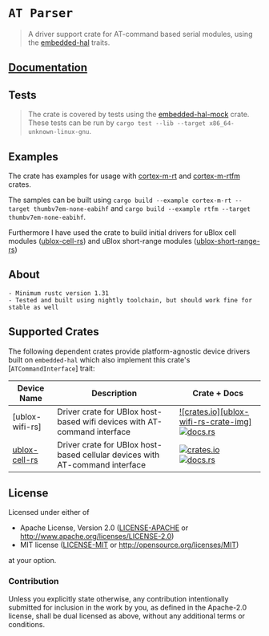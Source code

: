 # `AT Parser`

> A driver support crate for AT-command based serial modules, using the [embedded-hal] traits.


[embedded-hal]: https://crates.io/crates/embedded-hal

## [Documentation](https://docs.rs/at-rs/latest)

## Tests

> The crate is covered by tests using the [embedded-hal-mock] crate. These tests can be run by `cargo test --lib --target x86_64-unknown-linux-gnu`.

[embedded-hal-mock]: https://crates.io/crates/embedded-hal-mock

## Examples

The crate has examples for usage with [cortex-m-rt] and [cortex-m-rtfm] crates.

The samples can be built using `cargo build --example cortex-m-rt --target thumbv7em-none-eabihf` and `cargo build --example rtfm --target thumbv7em-none-eabihf`.

Furthermore I have used the crate to build initial drivers for uBlox cell modules ([ublox-cell-rs]) and uBlox short-range modules ([ublox-short-range-rs])

[cortex-m-rt]: https://crates.io/crates/cortex-m-rt
[cortex-m-rtfm]: https://crates.io/crates/cortex-m-rtfm
[ublox-short-range-rs]: https://crates.io/crates/ublox-short-range-rs
[ublox-cell-rs]: https://crates.io/crates/ublox-cell-rs

## About

    - Minimum rustc version 1.31
    - Tested and built using nightly toolchain, but should work fine for stable as well

## Supported Crates

The following dependent crates provide platform-agnostic device drivers built on `embedded-hal` which also implement this crate's [`ATCommandInterface`] trait:

| Device Name | Description | Crate + Docs |
|-------------|-------------|--------------|
| [ublox-wifi-rs]  | Driver crate for UBlox host-based wifi devices with AT-command interface | [![crates.io][ublox-wifi-rs-crate-img]][ublox-short-range-rs] [![docs.rs][ublox-short-range-rs-docs-img]][ublox-short-range-rs-docs] |
| [ublox-cell-rs]  | Driver crate for UBlox host-based cellular devices with AT-command interface | [![crates.io][ublox-cell-rs-crate-img]][ublox-cell-rs] [![docs.rs][ublox-cell-rs-docs-img]][ublox-cell-rs-docs] |

[ublox-short-range-rs]: https://github.com/BlackbirdHQ/ublox-short-range-rs
[ublox-short-range-rs-crate-img]: https://img.shields.io/crates/v/ublox-short-range-rs.svg
[ublox-short-range-rs-docs-img]: https://docs.rs/ublox-short-range-rs/badge.svg
[ublox-short-range-rs-docs]: https://docs.rs/ublox-short-range-rs/

[ublox-cell-rs]: https://github.com/MathiasKoch/ublox-cell-rs
[ublox-cell-rs-crate-img]: https://img.shields.io/crates/v/ublox-cell-rs.svg
[ublox-cell-rs-docs-img]: https://docs.rs/ublox-cell-rs/badge.svg
[ublox-cell-rs-docs]: https://docs.rs/ublox-cell-rs/

## License

Licensed under either of

- Apache License, Version 2.0 ([LICENSE-APACHE](LICENSE-APACHE) or
  http://www.apache.org/licenses/LICENSE-2.0)
- MIT license ([LICENSE-MIT](LICENSE-MIT) or http://opensource.org/licenses/MIT)

at your option.

### Contribution

Unless you explicitly state otherwise, any contribution intentionally submitted
for inclusion in the work by you, as defined in the Apache-2.0 license, shall be
dual licensed as above, without any additional terms or conditions.
